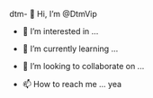 

dtm- 👋 Hi, I’m @DtmVip
- 👀 I’m interested in ...
- 🌱 I’m currently learning ...
- 💞️ I’m looking to collaborate on ...

- 📫 How to reach me ... yea 

<!---
DtmVip/DtmVip is a ✨ special ✨ repository because its `README.md` (this file) appears on your GitHub profile.
You can click the Preview link to take a look at your changes.
--->
